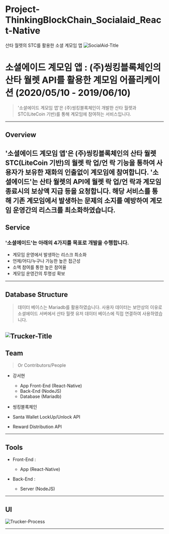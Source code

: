# Project-ThinkingBlockChain_Socialaid_React-Native
산타 월렛의 STC를 활용한 소셜 계모임 앱
<img src="https://user-images.githubusercontent.com/52062612/91524717-d9d1c600-e93a-11ea-9655-b31e87c6de88.png" title="SocialAid" alt="SocialAid-Title"></a>

# 소셜에이드 계모임 앱 : (주)씽킹블록체인의 산타 월렛 API를 활용한 계모임 어플리케이션 (2020/05/10 - 2019/06/10)

> '소셜에이드 계모임 앱'은 (주)씽킹블록체인이 개발한 산타 월렛과 STC(LiteCoin 기반)를 통해 계모임에 참여하는 서비스입니다.
<hr/>

## Overview

'소셜에이드 계모임 앱'은 (주)씽킹블록체인의 산타 월렛 STC(LiteCoin 기반)의 월렛 락 업/언 락 기능을 통하여 사용자가 보유한 재화의 인출없이 계모임에 참여합니다. '소셜에이드'는 산타 월렛의 API에 월렛 락 업/언 락과 계모임 종료시의 보상액 지급 등을 요청합니다. 해당 서비스를 통해 기존 계모임에서 발생하는 문제의 소지를 예방하여 계모임 운영간의 리스크를 최소화하였습니다.
---

## Service

### '소셜에이드'는 아래의 4가지를 목표로 개발을 수행합니다.

- 계모임 운영에서 발생하는 리스크 최소화 
- 언제/어디/누구나 가능한 높은 접근성
- 소액 참여를 통한 높은 참여율
- 계모임 운영간의 투명성 확보


---
## Database Structure
> 데이터 베이스는 Mariadb를 활용하였습니다. 사용자 데이터는 보안상의 이유로 소셜에이드 서버에서 산타 월렛 유저 데이터 베이스에 직접 연결하여 사용하였습니다.

<img src="https://user-images.githubusercontent.com/52062612/91524558-78a9f280-e93a-11ea-9a21-545706ab23ae.jpg" title="Trucker" alt="Trucker-Title"></a>
---

## Team

> Or Contributors/People

- 강서현
  - App Front-End (React-Native)
  - Back-End (NodeJS)
  - Database (Mariadb)
  
- 씽킹블록체인
 - Santa Wallet LockUp/Unlock API
 - Reward Distribution API

---

## Tools

- Front-End : 
  - App (React-Native)

- Back-End : 
  - Server (NodeJS)

---
## UI
<img src="https://user-images.githubusercontent.com/52062612/80167156-9e388f80-861a-11ea-8271-b80322cb8ea0.png" title="Trucker_Process" alt="Trucker-Process">

---

